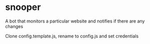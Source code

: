 # snooper
A bot that monitors a particular website and notifies if there are any changes

Clone config.template.js, rename to config.js and set credentials
